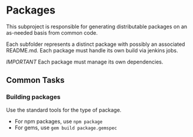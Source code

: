 # Packages

This subproject is responsible for generating distributable packages on an as-needed basis from common code.

Each subfolder represents a distinct package with possibly an associated README.md. Each package must handle its own build via jenkins jobs.

*IMPORTANT* Each package must manage its own dependencies.

## Common Tasks

### Building packages

Use the standard tools for the type of package.

  * For npm packages, use `npm package`
  * For gems, use `gem build package.gemspec`
